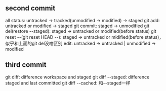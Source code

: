 
## second commit
all status: untracked -> tracked(unmodified -> modified) -> staged
git add: untracked or modified -> staged
git commit: staged -> unmodified
git del(restore --staged): staged -> untracked or modified(before status)
git reset --(git reset HEAD --): staged -> untracked or midified(before status)，似乎和上面的git del没啥区别
edit: untracked -> untracked | unmodified -> modified

## third commit
git diff: difference workspace and staged
git diff --staged: difference staged and last committed
git diff --cached: 和--staged一样


